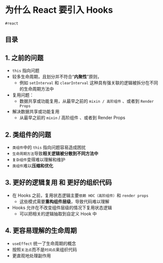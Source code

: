 
# 为什么 React 要引入 Hooks

`#react` 


## 目录
<!-- toc -->
 ## 1. 之前的问题 

- `this` 指向问题
- 较多生命周期，且划分并不符合“**内聚性**”原则，
	- 例如 `setInterval` 和 `clearInterval` 这种具有强关联的逻辑被拆分在不同的生命周期方法中
- 复用问题：
	- 数据共享或功能复用，从最早之前的 `mixin / 高阶组件` 、或者到 `Render Props`
- 解决数据共享或功能复用
	- 从最早之前的 `mixin` / 高阶组件 、或者到 Render Props

## 2. 类组件的问题

- `类组件`中的 `this` 指向问题容易造成困扰
- `生命周期方法`导致**相关逻辑被分散到不同方法中**
- `复杂组件`变得难以理解和维护
- `类组件`难以**压缩和优化**

## 3. 更好的逻辑复用 和 更好的组织代码  

- 在 Hooks 之前，复用状态逻辑主要`依赖 HOC（高阶组件）`和 `render props`
	- 这些模式需要**重构组件层级**，导致代码难以理解
- Hooks 允许在不改变组件层级的情况下复用状态逻辑
	- 可以把相关的逻辑抽取到自定义 Hook 中

## 4. 更容易理解的生命周期

- `useEffect` 统一了生命周期的概念
- 按照`关注点`而不是`时间点`来组织代码
- 更直观地处理副作用

